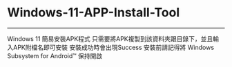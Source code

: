 # Windows-11-APP-Install-Tool
<hr>
Windows 11 簡易安裝APK程式
只需要將APK複製到該資料夾跟目錄下，並且輸入APK附檔名即可安裝
安裝成功時會出現Success
安裝前請記得將 Windows Subsystem for Android™️ 保持開啟
